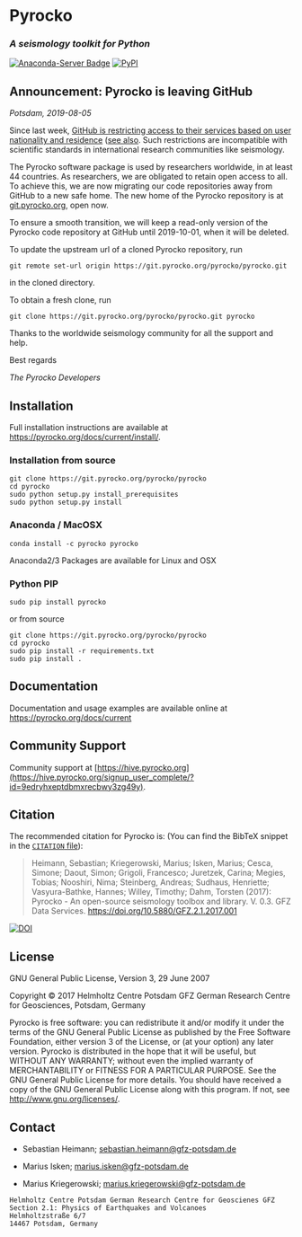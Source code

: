 # Pyrocko

### _A seismology toolkit for Python_
[![Anaconda-Server Badge](https://anaconda.org/pyrocko/pyrocko/badges/installer/conda.svg)](https://conda.anaconda.org/pyrocko) [![PyPI](https://img.shields.io/pypi/v/pyrocko.svg)](https://pypi.python.org/pypi/pyrocko/)


## Announcement: Pyrocko is leaving GitHub

*Potsdam, 2019-08-05*

Since last week, [GitHub is restricting access to their services based on
user nationality and residence](https://help.github.com/en/articles/github-and-trade-controls>) ([see
also](https://techcrunch.com/2019/07/29/github-ban-sanctioned-countries).
Such restrictions are incompatible with scientific standards in
international research communities like seismology.

The Pyrocko software package is used by researchers worldwide, in
at least 44 countries. As researchers, we are obligated to retain open
access to all. To achieve this, we are now migrating our code repositories
away from GitHub to a new safe home. The new home of the Pyrocko repository
is at [git.pyrocko.org](https://git.pyrocko.org/pyrocko/), open now.

To ensure a smooth
transition, we will keep a read-only version of the Pyrocko code repository
at GitHub until 2019-10-01, when it will be deleted.

To update the upstream url of a cloned Pyrocko repository, run

```
git remote set-url origin https://git.pyrocko.org/pyrocko/pyrocko.git
```

in the cloned directory.

To obtain a fresh clone, run

```
git clone https://git.pyrocko.org/pyrocko/pyrocko.git pyrocko
```

Thanks to the worldwide seismology community for all the support and help.

Best regards

*The Pyrocko Developers*


## Installation

Full installation instructions are available at 
https://pyrocko.org/docs/current/install/.

### Installation from source

```
git clone https://git.pyrocko.org/pyrocko/pyrocko
cd pyrocko
sudo python setup.py install_prerequisites
sudo python setup.py install
```

### Anaconda / MacOSX

```
conda install -c pyrocko pyrocko
```
Anaconda2/3 Packages are available for Linux and OSX

### Python PIP

```
sudo pip install pyrocko
```

or from source

```
git clone https://git.pyrocko.org/pyrocko/pyrocko
cd pyrocko
sudo pip install -r requirements.txt
sudo pip install .
```


## Documentation

Documentation and usage examples are available online at https://pyrocko.org/docs/current

## Community Support

Community support at [https://hive.pyrocko.org](https://hive.pyrocko.org/signup_user_complete/?id=9edryhxeptdbmxrecbwy3zg49y).

## Citation
The recommended citation for Pyrocko is: (You can find the BibTeX snippet in the
[`CITATION` file](CITATION.bib)):

> Heimann, Sebastian; Kriegerowski, Marius; Isken, Marius; Cesca, Simone; Daout, Simon; Grigoli, Francesco; Juretzek, Carina; Megies, Tobias; Nooshiri, Nima; Steinberg, Andreas; Sudhaus, Henriette; Vasyura-Bathke, Hannes; Willey, Timothy; Dahm, Torsten (2017): Pyrocko - An open-source seismology toolbox and library. V. 0.3. GFZ Data Services. https://doi.org/10.5880/GFZ.2.1.2017.001

[![DOI](https://img.shields.io/badge/DOI-10.5880%2FGFZ.2.1.2017.001-blue.svg)](https://doi.org/10.5880/GFZ.2.1.2017.001)

## License 
GNU General Public License, Version 3, 29 June 2007

Copyright © 2017 Helmholtz Centre Potsdam GFZ German Research Centre for Geosciences, Potsdam, Germany

Pyrocko is free software: you can redistribute it and/or modify it under the terms of the GNU General Public License as published by the Free Software Foundation, either version 3 of the License, or (at your option) any later version.
Pyrocko is distributed in the hope that it will be useful, but WITHOUT ANY WARRANTY; without even the implied warranty of MERCHANTABILITY or FITNESS FOR A PARTICULAR PURPOSE.  See the GNU General Public License for more details.
You should have received a copy of the GNU General Public License along with this program. If not, see <http://www.gnu.org/licenses/>.

## Contact
* Sebastian Heimann; 
  sebastian.heimann@gfz-potsdam.de

* Marius Isken; 
  marius.isken@gfz-potsdam.de

* Marius Kriegerowski; 
  marius.kriegerowski@gfz-potsdam.de

```
Helmholtz Centre Potsdam German Research Centre for Geoscienes GFZ
Section 2.1: Physics of Earthquakes and Volcanoes
Helmholtzstraße 6/7
14467 Potsdam, Germany
```
